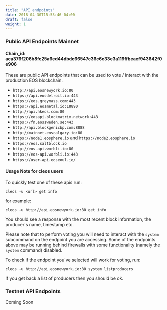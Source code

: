 ```yaml
---
title: "API endpoints"
date: 2018-04-30T15:53:46-04:00
draft: false
weight: 1
---
```


### Public API Endpoints Mainnet 
#### Chain_id: aca376f206b8fc25a6ed44dbdc66547c36c6c33e3a119ffbeaef943642f0e906
These are public API endpoints that can be used to vote / interact with the production EOS blockchain. 

* `http://api.eosnewyork.io:80`
* `https://api.eosdetroit.io:443`
* `https://eos.greymass.com:443`
* `https://api.eosmetal.io:18890`
* `http://api.hkeos.com:80`
* `https://eosapi.blockmatrix.network:443`
* `https://fn.eossweden.se:443`
* `http://api.blockgenicbp.com:8888`
* `http://mainnet.eoscalgary.io:80`
* `https://node1.eosphere.io` and `https://node2.eosphere.io`
* `https://eos.saltblock.io`
* `http://eos-api.worbli.io:80`
* `https://eos-api.worbli.io:443`
* `https://user-api.eoseoul.io/`

#### Usage Note for cleos users

To quickly test one of these apis run: 

`cleos -u <url> get info`

for example: 

`cleos -u http://api.eosnewyork.io:80 get info`

You should see a response with the most recent block information, the producer's name, timestamp etc. 

Please note that to perform voting you will need to interact with the `system` subcommand on the endpoint you are accessing. Some of the endpoints above may be running behind firewalls with some functionality (namely the `system` command) disabled. 

To check if the endpoint you've selected will work for voting, run: 

`cleos -u http://api.eosnewyork.io:80 system listproducers`

If you get back a list of producers then you should be ok. 
### Testnet API Endpoints

Coming Soon
